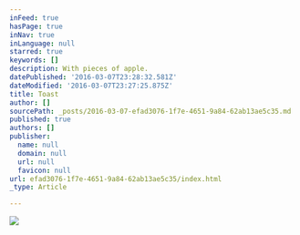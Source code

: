 ```yaml
---
inFeed: true
hasPage: true
inNav: true
inLanguage: null
starred: true
keywords: []
description: With pieces of apple.
datePublished: '2016-03-07T23:28:32.581Z'
dateModified: '2016-03-07T23:27:25.875Z'
title: Toast
author: []
sourcePath: _posts/2016-03-07-efad3076-1f7e-4651-9a84-62ab13ae5c35.md
published: true
authors: []
publisher:
  name: null
  domain: null
  url: null
  favicon: null
url: efad3076-1f7e-4651-9a84-62ab13ae5c35/index.html
_type: Article

---
```

![](https://the-grid-user-content.s3-us-west-2.amazonaws.com/4cc22c4b-8308-4f26-a26a-307beaffd87b.jpg)